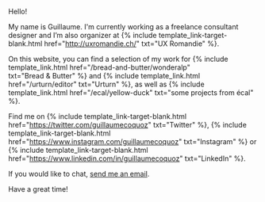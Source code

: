 Hello!

My name is Guillaume. I'm currently working as a freelance consultant designer and I’m also organizer at {% include template_link-target-blank.html href="http://uxromandie.ch/" txt="UX&nbsp;Romandie" %}. 

On this website, you can find a selection of my work for {% include template_link.html href="/bread-and-butter/wonderalp" txt="Bread&nbsp;&&nbsp;Butter" %} and {% include template_link.html href="/urturn/editor" txt="Urturn" %}, as well as {% include template_link.html href="/ecal/yellow-duck" txt="some&nbsp;projects&nbsp;from&nbsp;écal" %}. 

Find me on {% include template_link-target-blank.html href="https://twitter.com/guillaumecoquoz" txt="Twitter" %}, {% include template_link-target-blank.html href="https://www.instagram.com/guillaumecoquoz" txt="Instagram" %} or {% include template_link-target-blank.html href="https://www.linkedin.com/in/guillaumecoquoz" txt="LinkedIn" %}.

If you would like to chat, <a href="mailto:guillaume@c-c-t-c.com?Subject=Contact%20from%20website">send&nbsp;me&nbsp;an&nbsp;email</a>.

Have a great time!